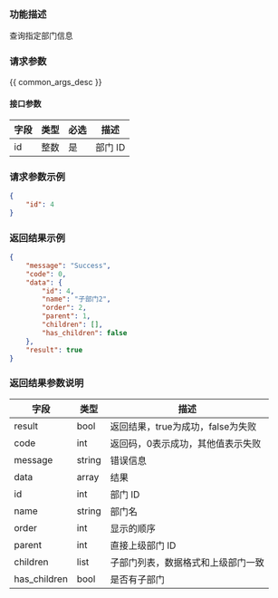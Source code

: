 ### 功能描述

查询指定部门信息

### 请求参数

{{ common_args_desc }}


#### 接口参数

| 字段      |  类型      | 必选   |  描述      |
|-----------|------------|--------|------------|
| id | 整数 | 是 | 部门 ID |

### 请求参数示例

``` json
{
    "id": 4
}
```

### 返回结果示例

```json
{
    "message": "Success",
    "code": 0,
    "data": {
        "id": 4,
        "name": "子部门2",
        "order": 2,
        "parent": 1,
        "children": [],
        "has_children": false
    },
    "result": true
}
```

### 返回结果参数说明

| 字段      | 类型      | 描述      |
|-----------|-----------|-----------|
|result| bool | 返回结果，true为成功，false为失败 |
|code|int|返回码，0表示成功，其他值表示失败|
|message|string|错误信息
|data| array| 结果 |
|id| int| 部门 ID |
|name| string| 部门名 |
|order| int| 显示的顺序 |
|parent| int| 直接上级部门 ID |
|children| list| 子部门列表，数据格式和上级部门一致 |
|has_children| bool| 是否有子部门 |